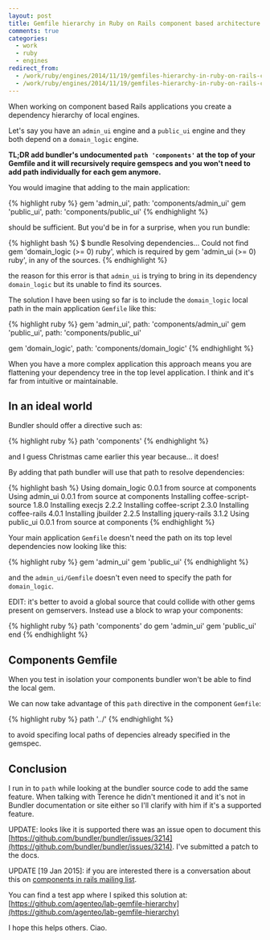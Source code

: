 ```yaml
---
layout: post
title: Gemfile hierarchy in Ruby on Rails component based architecture
comments: true
categories:
  - work
  - ruby
  - engines
redirect_from:
  - /work/ruby/engines/2014/11/19/gemfiles-hierarchy-in-ruby-on-rails-component-based-architecture/
  - /work/ruby/engines/2014/11/19/gemfiles-hierarchy-in-ruby-on-rails-component-based-architecture.html/
---
```


When working on component based Rails applications you create a dependency hierarchy of local engines.

Let's say you have an `admin_ui` engine and a `public_ui` engine and they both depend on a `domain_logic` engine.

**TL;DR add bundler's undocumented `path 'components'` at the top of your Gemfile and it will recursively require gemspecs and you won't need to add path individually for each gem anymore.**

You would imagine that adding to the main application:

{% highlight ruby %}
gem 'admin_ui', path: 'components/admin_ui'
gem 'public_ui', path: 'components/public_ui'
{% endhighlight %}

should be sufficient. But you'd be in for a surprise, when you run bundle:

{% highlight bash %}
$ bundle
Resolving dependencies...
Could not find gem 'domain_logic (>= 0) ruby', which is required by gem 'admin_ui (>= 0) ruby', in any of the sources.
{% endhighlight %}

the reason for this error is that `admin_ui` is trying to bring in its dependency `domain_logic` but its unable to find its sources.

The solution I have been using so far is to include the `domain_logic` local path in the main application `Gemfile` like this:

{% highlight ruby %}
gem 'admin_ui', path: 'components/admin_ui'
gem 'public_ui', path: 'components/public_ui'

gem 'domain_logic', path: 'components/domain_logic'
{% endhighlight %}

When you have a more complex application this approach means you are flattening your dependency tree in the top level application. I think and it's far from intuitive or maintainable.

## In an ideal world

Bundler should offer a directive such as:

{% highlight ruby %}
path 'components'
{% endhighlight %}

and I guess Christmas came earlier this year because... it does!

By adding that path bundler will use that path to resolve dependencies:

{% highlight bash %}
Using domain_logic 0.0.1 from source at components
Using admin_ui 0.0.1 from source at components
Installing coffee-script-source 1.8.0
Installing execjs 2.2.2
Installing coffee-script 2.3.0
Installing coffee-rails 4.0.1
Installing jbuilder 2.2.5
Installing jquery-rails 3.1.2
Using public_ui 0.0.1 from source at components
{% endhighlight %}

Your main application `Gemfile` doesn't need the path on its top level dependencies now looking like this:

{% highlight ruby %}
gem 'admin_ui'
gem 'public_ui'
{% endhighlight %}

and the `admin_ui/Gemfile` doesn't even need to specify the path for `domain_logic`.

EDIT: it's better to avoid a global source that could collide with other gems present on gemservers. Instead use a block to wrap your components:

{% highlight ruby %}
path 'components' do
  gem 'admin_ui'
  gem 'public_ui'
end
{% endhighlight %}

## Components Gemfile

When you test in isolation your components bundler won't be able to find the local gem.

We can now take advantage of this `path` directive in the component `Gemfile`:

{% highlight ruby %}
path '../'
{% endhighlight %}

to avoid specifing local paths of depencies already specified in the gemspec.

## Conclusion

I run in to `path` while looking at the bundler source code to add the same feature. When talking with Terence he didn't mentioned it and it's not in Bundler documentation or site either so I'll clarify with him if it's a supported feature.

UPDATE: looks like it is supported there was an issue open to document this [https://github.com/bundler/bundler/issues/3214](https://github.com/bundler/bundler/issues/3214). I've submitted a patch to the docs.

UPDATE [19 Jan 2015]: if you are interested there is a conversation about this on [components in rails mailing list](https://groups.google.com/forum/#!topic/components-in-rails/aCGDuYcS2W0).

You can find a test app where I spiked this solution at: [https://github.com/agenteo/lab-gemfile-hierarchy](https://github.com/agenteo/lab-gemfile-hierarchy)

I hope this helps others. Ciao.
